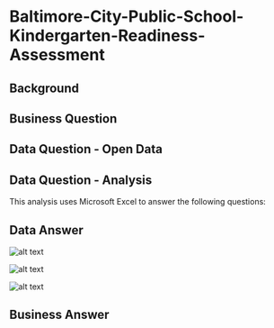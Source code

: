 # Baltimore-City-Public-School-Kindergarten-Readiness-Assessment

## Background

## Business Question

## Data Question - Open Data

## Data Question - Analysis
This analysis uses Microsoft Excel to answer the following questions:

## Data Answer

![alt text]()

![alt text]()

![alt text]()

## Business Answer
